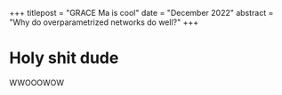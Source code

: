 +++
titlepost = "GRACE Ma is cool"
date = "December 2022"
abstract = "Why do overparametrized networks do well?"
+++

# Holy shit dude 

WWOOOWOW